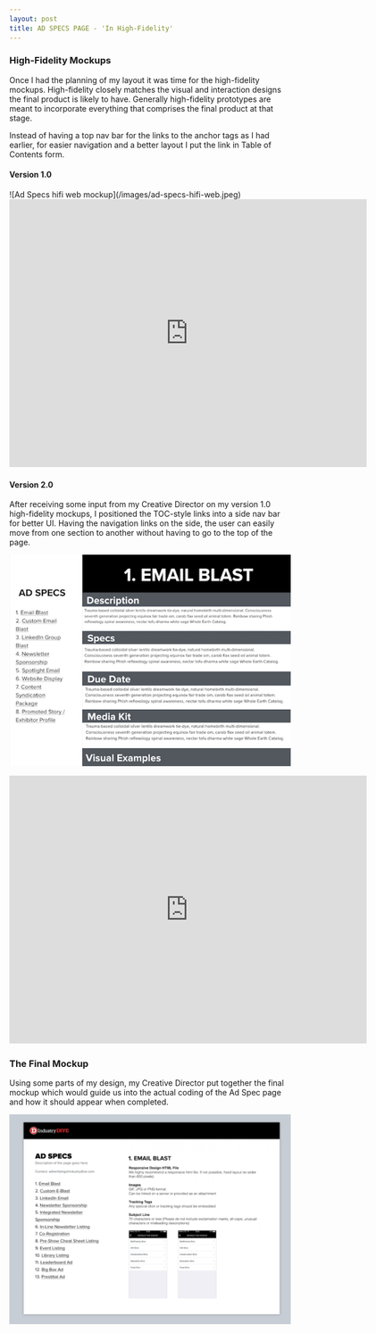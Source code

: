 ```yaml
---
layout: post
title: AD SPECS PAGE - 'In High-Fidelity'
---
```

[//]: # (High fidelity mockups/videos)
<h3>High-Fidelity Mockups</h3>
Once I had the planning of my layout it was time for the high-fidelity mockups. High-fidelity closely matches the visual and interaction designs the final product is likely to have. Generally high-fidelity prototypes are meant to incorporate everything that comprises the final product at that stage.

Instead of having a top nav bar for the links to the anchor tags as I had earlier, for easier navigation and a better layout I put the link in Table of Contents form.




<h4>Version 1.0</h4>
![Ad Specs hifi web mockup](/images/ad-specs-hifi-web.jpeg)

<div class="videoWrapper">
  <iframe src="https://player.vimeo.com/video/202083904" width="640" height="480" frameborder="0" webkitallowfullscreen mozallowfullscreen allowfullscreen></iframe>
</div>




<h4>Version 2.0</h4>
After receiving some input from my Creative Director on my version 1.0 high-fidelity mockups, I positioned the TOC-style links into a side nav bar for better UI. Having the navigation links on the side, the user can easily move from one section to another without having to go to the top of the page.

![Ad Specs hifi web mockup version 2](/images/ad-specs-hifi-web-version2.jpeg)

<div class="videoWrapper">
  <iframe src="https://player.vimeo.com/video/202084223" width="640" height="480" frameborder="0" webkitallowfullscreen mozallowfullscreen allowfullscreen></iframe>
</div>



<h3>The Final Mockup</h3>

Using some parts of my design, my Creative Director put together the final mockup which would guide us into the actual coding of the Ad Spec page and how it should appear when completed.

[//]: # (Final mockup)
![Final mockup](/images/final-mockup.png)
